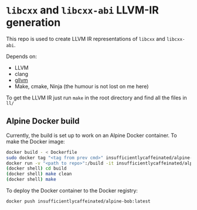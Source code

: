 # `libcxx` and `libcxx-abi` LLVM-IR generation

This repo is used to create LLVM IR representations of
`libcxx` and `libcxx-abi`.

Depends on:
- LLVM
- clang
- [gllvm](https://github.com/SRI-CSL/gllvm)
- Make, cmake, Ninja (the humour is not lost on me here)

To get the LLVM IR just run `make` in the root directory
and find all the files in `ll/`

## Alpine Docker build

Currently, the build is set up to work on an Alpine Docker container.
To make the Docker image:
```bash
docker build - < Dockerfile
sudo docker tag "<tag from prev cmd>" insufficientlycaffeinated/alpine-bob:latest
docker run -v "<path to repo>":/build -it insufficientlycaffeinated/alpine-bob:latest /bin/sh
(docker shell) cd build
(docker shell) make clean
(docker shell) make
```

To deploy the Docker container to the Docker registry:
```bash
docker push insufficientlycaffeinated/alpine-bob:latest
```
